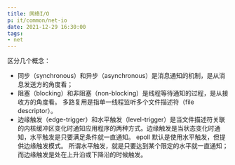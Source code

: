 ```yaml
---
title: 网络I/O
p: it/common/net-io
date: 2021-12-29 16:30:00
tags:
- net
---
```


区分几个概念：
- 同步（synchronous）和异步（asynchronous）是消息通知的机制，是从消息发送方的角度看；
- 阻塞（blocking）和非阻塞（non-blocking）是线程等待通知的过程，是从接收方的角度看。
多路复用是指单一线程监听多个文件描述符（file descriptor）。
- 边缘触发（edge-trigger）和水平触发（level-trigger）是当文件描述符关联的内核缓冲区变化时通知应用程序的两种方式。边缘触发是当状态变化时通知，水平触发是只要满足条件就一直通知。
  epoll 默认是使用水平触发，但提供边缘触发模式。
  所谓水平触发，就是只要达到某个限定的水平就一直通知；而边缘触发是处在上升沿或下降沿的时候触发。

<!--more-->
